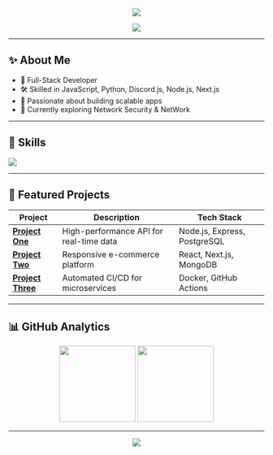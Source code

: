 <!-- Animated & Modern GitHub Profile README -->

<p align="center">
  <img src="https://capsule-render.vercel.app/api?type=waving&color=gradient&height=180&section=header&text=Hi%20I'm%20Sina%20Seifi&fontSize=40&fontColor=fff&animation=twinkling" />
</p>

<p align="center">
  <a href="mailto:sinanico80@gmail.com"><img src="https://img.shields.io/badge/-Email-red?style=for-the-badge&logo=gmail&logoColor=white" /></a>
</p>

---

## ✨ About Me

- 💼 Full-Stack Developer  
- 🛠 Skilled in JavaScript, Python, Discord.js, Node.js, Next.js  
- 🚀 Passionate about building scalable apps  
- 🌱 Currently exploring Network Security & NetWork

---

## 🎯 Skills
<p>
  <img src="https://skillicons.dev/icons?i=js,discordjs,react,nodejs,mongodb" />
</p>

---

## 📂 Featured Projects
<div align="center">
  
| Project | Description | Tech Stack |
|---------|-------------|------------|
| [**Project One**](https://github.com/YOUR_USERNAME/project1) | High-performance API for real-time data | Node.js, Express, PostgreSQL |
| [**Project Two**](https://github.com/YOUR_USERNAME/project2) | Responsive e-commerce platform | React, Next.js, MongoDB |
| [**Project Three**](https://github.com/YOUR_USERNAME/project3) | Automated CI/CD for microservices | Docker, GitHub Actions |

</div>

---

## 📊 GitHub Analytics
<p align="center">
  <img src="https://github-readme-stats.vercel.app/api?username=sinaseifi-f&show_icons=true&theme=tokyonight" height="150" />
  <img src="https://github-readme-streak-stats.herokuapp.com/?user=sinaseifi-f&theme=tokyonight" height="150" />
</p>

---

<p align="center">
  <img src="https://capsule-render.vercel.app/api?type=waving&color=gradient&height=120&section=footer" />
</p>
